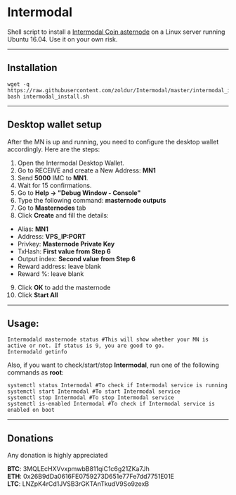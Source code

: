 # Intermodal
Shell script to install a [Intermodal Coin asternode](http://intermodalcoin.online/) on a Linux server running Ubuntu 16.04. Use it on your own risk.
***

## Installation
```
wget -q https://raw.githubusercontent.com/zoldur/Intermodal/master/intermodal_install.sh  
bash intermodal_install.sh
```
***

## Desktop wallet setup  

After the MN is up and running, you need to configure the desktop wallet accordingly. Here are the steps:  
1. Open the Intermodal Desktop Wallet.  
2. Go to RECEIVE and create a New Address: **MN1**  
3. Send **5000** IMC to **MN1**.  
4. Wait for 15 confirmations.  
5. Go to **Help -> "Debug Window - Console"**  
6. Type the following command: **masternode outputs**  
7. Go to **Masternodes** tab  
8. Click **Create** and fill the details:  
* Alias: **MN1**  
* Address: **VPS_IP:PORT**  
* Privkey: **Masternode Private Key**  
* TxHash: **First value from Step 6**  
* Output index:  **Second value from Step 6**  
* Reward address: leave blank  
* Reward %: leave blank 
9. Click **OK** to add the masternode  
10. Click **Start All**  
***

## Usage:
```
Intermodald masternode status #This will show whether your MN is active or not. If status is 9, you are good to go.
Intermodald getinfo
```
Also, if you want to check/start/stop **Intermodal**, run one of the following commands as **root**:

```
systemctl status Intermodal #To check if Intermodal service is running  
systemctl start Intermodal #To start Intermodal service  
systemctl stop Intermodal #To stop Intermodal service  
systemctl is-enabled Intermodal #To check if Intermodal service is enabled on boot  
```  
***

## Donations

Any donation is highly appreciated  

  
**BTC**: 3MQLEcHXVvxpmwbB811qiC1c6g21ZKa7Jh  
**ETH**: 0x26B9dDa0616FE0759273D651e77Fe7dd7751E01E  
**LTC**: LNZpK4rCd1JVSB3rGKTAnTkudV9So9zexB  
